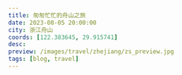 ```yaml
---
title: 匆匆忙忙的舟山之旅
date: 2023-08-05 20:00:00
city: 浙江舟山
coords: [122.383645, 29.915741]
desc:
preview: /images/travel/zhejiang/zs_preview.jpg
tags: [blog, travel]
---
```

